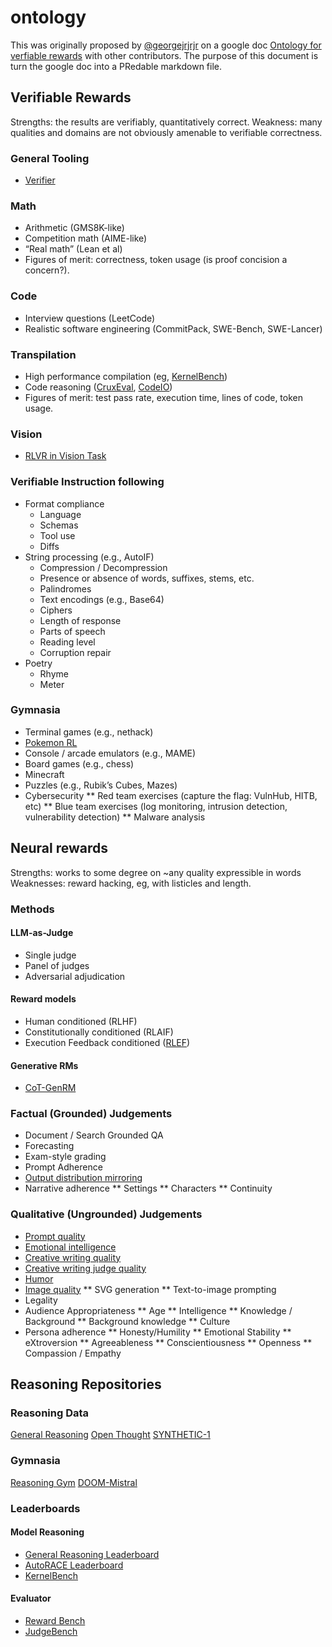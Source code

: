 # ontology
This was originally proposed by [@georgejrjrjr](https://x.com/georgejrjrjr) on a google doc [Ontology for verfiable rewards](https://docs.google.com/document/d/1X-xOT6fR7XV0r7B7JF3hgmosAK0dFpOddv3k3-0Pm1o/edit?usp=sharing) with other contributors. The purpose of this document is turn the google doc into a PRedable markdown file.

## Verifiable Rewards

Strengths: the results are verifiably, quantitatively correct.
Weakness: many qualities and domains are not obviously amenable to verifiable correctness.

### General Tooling
* [Verifier](https://github.com/willccbb/verifiers)

### Math
* Arithmetic (GMS8K-like)
* Competition math (AIME-like)
* “Real math” (Lean et al)
* Figures of merit: correctness, token usage (is proof concision a concern?).

### Code
* Interview questions (LeetCode)
* Realistic software engineering (CommitPack, SWE-Bench, SWE-Lancer)

### Transpilation
* High performance compilation (eg, [KernelBench](https://scalingintelligence.stanford.edu/blogs/kernelbench/))
* Code reasoning ([CruxEval](https://crux-eval.github.io/), [CodeIO](https://github.com/hkust-nlp/CodeIO))
* Figures of merit: test pass rate, execution time, lines of code, token usage.

### Vision
* [RLVR in Vision Task](https://deepagent.notion.site/rlvr-in-vlms)

### Verifiable Instruction following 
* Format compliance
  * Language
  * Schemas
  * Tool use
  * Diffs
* String processing (e.g., AutoIF)
  * Compression / Decompression
  * Presence or absence of words, suffixes, stems, etc.
  * Palindromes
  * Text encodings (e.g., Base64)
  * Ciphers
  * Length of response
  * Parts of speech
  * Reading level
  * Corruption repair
* Poetry
  * Rhyme
  * Meter

### Gymnasia
* Terminal games (e.g., nethack)
* [Pokemon RL](https://drubinstein.github.io/pokerl/)
* Console / arcade emulators (e.g., MAME)
* Board games (e.g., chess)
* Minecraft
* Puzzles (e.g., Rubik’s Cubes, Mazes)
* Cybersecurity
** Red team exercises (capture the flag: VulnHub, HITB, etc)
** Blue team exercises (log monitoring, intrusion detection, vulnerability detection)
** Malware analysis

## Neural rewards
Strengths: works to some degree on ~any quality expressible in words
Weaknesses: reward hacking, eg, with listicles and length.

### Methods
#### LLM-as-Judge
* Single judge
* Panel of judges
* Adversarial adjudication
#### Reward models
* Human conditioned (RLHF)
* Constitutionally conditioned (RLAIF)
* Execution Feedback conditioned ([RLEF](https://arxiv.org/pdf/2410.02089))
#### Generative RMs
* [CoT-GenRM](https://www.synthlabs.ai/research/generative-reward-models)

### Factual (Grounded) Judgements
* Document / Search Grounded QA
* Forecasting
* Exam-style grading
* Prompt Adherence
* [Output distribution mirroring](https://arxiv.org/abs/2502.01697)
* Narrative adherence
** Settings
** Characters
** Continuity

### Qualitative (Ungrounded) Judgements
* [Prompt quality](https://arxiv.org/abs/2501.18578)
* [Emotional intelligence](https://eqbench.com/)
* [Creative writing quality](https://eqbench.com/creative_writing.html)
* [Creative writing judge quality](https://eqbench.com/judgemark-v2.html)
* [Humor](https://eqbench.com/buzzbench.html)
* [Image quality](https://arxiv.org/abs/2501.18096)
** SVG generation
** Text-to-image prompting 
* Legality
* Audience Appropriateness
** Age
** Intelligence
** Knowledge / Background
** Background knowledge
** Culture
* Persona adherence
** Honesty/Humility
** Emotional Stability
** eXtroversion
** Agreeableness
** Conscientiousness
** Openness
** Compassion / Empathy

## Reasoning Repositories
### Reasoning Data
[General Reasoning](http://gr.inc)
[Open Thought](https://github.com/open-thoughts/open-thoughts)
[SYNTHETIC-1](https://huggingface.co/datasets/PrimeIntellect/SYNTHETIC-1)
### Gymnasia
[Reasoning Gym](https://github.com/open-thought/reasoning-gym/)
[DOOM-Mistral](https://github.com/umuthopeyildirim/DOOM-Mistral)
### Leaderboards
#### Model Reasoning
* [General Reasoning Leaderboard](https://gr.inc/leaderboard/)
* [AutoRACE Leaderboard](https://www.llm-reasoners.net/leaderboard)
* [KernelBench](https://scalingintelligence.stanford.edu/KernelBenchLeaderboard/)
#### Evaluator 
* [Reward Bench](https://huggingface.co/spaces/allenai/reward-bench)
* [JudgeBench](https://huggingface.co/spaces/ScalerLab/JudgeBench)

